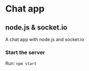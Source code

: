 # Chat app
## node.js & socket.io
A chat app with node.js and socket.io

### Start the server
Run: `npm start`